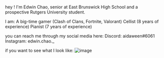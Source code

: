 hey ! I'm Edwin Chao, senior at East Brunswick High School and a prospective Rutgers University student.

I am:
A big-time gamer (Clash of Clans, Fortnite, Valorant)
Cellist (8 years of experience)
Pianist (7 years of experience)

you can reach me through my social media here:
Discord: aidaween#6061 
Instagram: edwin.chao._

if you want to see what I look like:
![image](https://user-images.githubusercontent.com/85298748/121831350-39fce300-cc95-11eb-8a23-fed7d3cc35a6.png)
